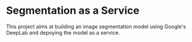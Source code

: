 # Segmentation as a Service
This project aims at building an image segmentation model using Google's DeepLab and depoying the model as a service.

